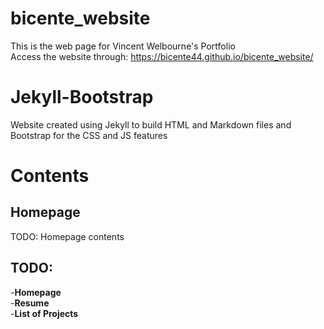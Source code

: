 # bicente_website
This is the web page for Vincent Welbourne's Portfolio  
Access the website through: https://bicente44.github.io/bicente_website/  

# Jekyll-Bootstrap
Website created using Jekyll to build HTML and Markdown files and Bootstrap for the CSS and JS features  

# Contents

## Homepage
TODO: Homepage contents  

## TODO:
-**Homepage**  
-**Resume**  
-**List of Projects**  
